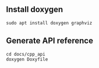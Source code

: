 ## Install doxygen
```
sudo apt install doxygen graphviz
```
## Generate API reference
```
cd docs/cpp_api
doxygen Doxyfile

```